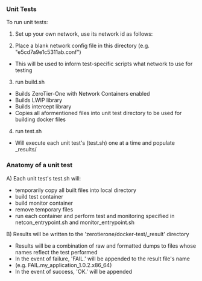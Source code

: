 ### Unit Tests

To run unit tests:

1) Set up your own network, use its network id as follows:

2) Place a blank network config file in this directory (e.g. "e5cd7a9e1c5311ab.conf")
 - This will be used to inform test-specific scripts what network to use for testing

3) run build.sh
 - Builds ZeroTier-One with Network Containers enabled
 - Builds LWIP library
 - Builds intercept library
 - Copies all aformentioned files into unit test directory to be used for building docker files

4) run test.sh
 - Will execute each unit test's (test.sh) one at a time and populate _results/


### Anatomy of a unit test

A) Each unit test's test.sh will:
 - temporarily copy all built files into local directory
 - build test container
 - build monitor container
 - remove temporary files
 - run each container and perform test and monitoring specified in netcon_entrypoint.sh and monitor_entrypoint.sh

B) Results will be written to the 'zerotierone/docker-test/_result' directory
 - Results will be a combination of raw and formatted dumps to files whose names reflect the test performed
 - In the event of failure, 'FAIL.' will be appended to the result file's name
  - (e.g. FAIL.my_application_1.0.2.x86_64)
 - In the event of success, 'OK.' will be appended

